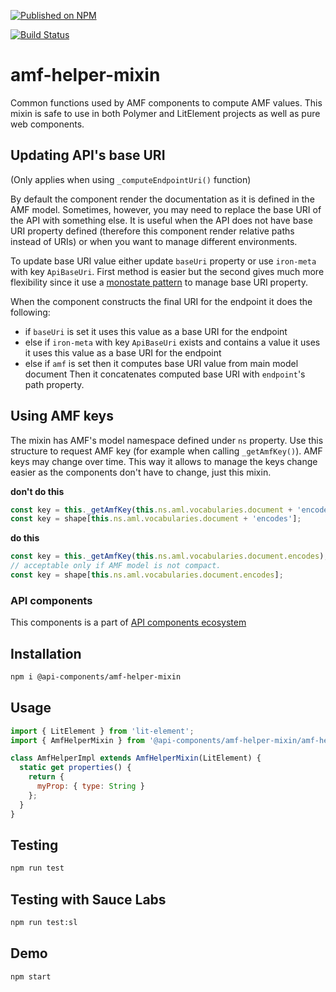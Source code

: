 [![Published on NPM](https://img.shields.io/npm/v/@api-components/amf-helper-mixin.svg)](https://www.npmjs.com/package/@api-components/amf-helper-mixin)

[![Build Status](https://travis-ci.org/advanced-rest-client/amf-helper-mixin.svg?branch=stage)](https://travis-ci.org/advanced-rest-client/amf-helper-mixin)

# amf-helper-mixin

Common functions used by AMF components to compute AMF values.
This mixin is safe to use in both Polymer and LitElement projects as well as pure web components.

## Updating API's base URI

(Only applies when using `_computeEndpointUri()` function)

By default the component render the documentation as it is defined
in the AMF model. Sometimes, however, you may need to replace the base URI
of the API with something else. It is useful when the API does not
have base URI property defined (therefore this component render relative
paths instead of URIs) or when you want to manage different environments.

To update base URI value either update `baseUri` property or use
`iron-meta` with key `ApiBaseUri`. First method is easier but the second
gives much more flexibility since it use a
[monostate pattern](http://wiki.c2.com/?MonostatePattern)
to manage base URI property.

When the component constructs the final URI for the endpoint it does the following:
-   if `baseUri` is set it uses this value as a base URI for the endpoint
-   else if `iron-meta` with key `ApiBaseUri` exists and contains a value it uses it uses this value as a base URI for the endpoint
-   else if `amf` is set then it computes base URI value from main model document
Then it concatenates computed base URI with `endpoint`'s path property.


## Using AMF keys

The mixin has AMF's model namespace defined under `ns` property. Use this
structure to request AMF key (for example when calling `_getAmfKey()`).
AMF keys may change over time. This way it allows to manage the keys change easier
as the components don't have to change, just this mixin.

**don't do this**
```javascript
const key = this._getAmfKey(this.ns.aml.vocabularies.document + 'encodes');
const key = shape[this.ns.aml.vocabularies.document + 'encodes'];
```

**do this**
```javascript
const key = this._getAmfKey(this.ns.aml.vocabularies.document.encodes);
// acceptable only if AMF model is not compact.
const key = shape[this.ns.aml.vocabularies.document.encodes];
```

### API components

This components is a part of [API components ecosystem](https://elements.advancedrestclient.com/)

## Installation

```bash
npm i @api-components/amf-helper-mixin
```

## Usage

```javascript
import { LitElement } from 'lit-element';
import { AmfHelperMixin } from '@api-components/amf-helper-mixin/amf-helper-mixin.js';

class AmfHelperImpl extends AmfHelperMixin(LitElement) {
  static get properties() {
    return {
      myProp: { type: String }
    };
  }
}
```

## Testing

```bash
npm run test
```

## Testing with Sauce Labs

```bash
npm run test:sl
```

## Demo

```bash
npm start
```
